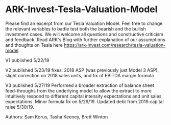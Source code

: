 # ARK-Invest-Tesla-Valuation-Model
Please find an excerpt from our Tesla Valuation Model. Feel free to change the relevant variables to battle test both the bearish and the bullish investment cases.  We will welcome all questions and constructive criticism and feedback.
Read ARK's Blog with further explanation of our assumptions and thoughts on Tesla here https://ark-invest.com/research/tesla-valuation-model


V1 published 5/22/19

V2 published 5/23/19 fixes: 2018 ASP (was previously just Model 3 ASP), slight correction on 2018 sales units, and fix of EBITDA margin formula

V3 published 5/27/19 Performed a broader extraction of balance sheet feed-throughs from the underlying model to allow the extract to more intuitively respond to different capital intensity expectations and unit sales expectations. Minor formula fix on 5/29/19. Updated debt from 2019 capital raise 5/30/19. 

Authors: Sam Korus, Tasha Keeney, Brett Winton

